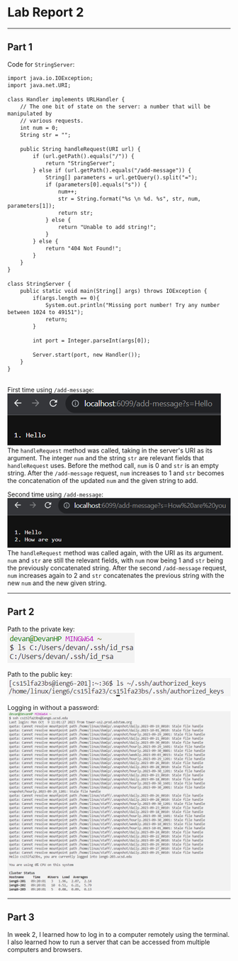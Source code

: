 # Lab Report 2
---

## Part 1
Code for `StringServer`:
```
import java.io.IOException;
import java.net.URI;

class Handler implements URLHandler {
    // The one bit of state on the server: a number that will be manipulated by
    // various requests.
    int num = 0;
    String str = "";

    public String handleRequest(URI url) {
        if (url.getPath().equals("/")) {
            return "StringServer";
        } else if (url.getPath().equals("/add-message")) {
            String[] parameters = url.getQuery().split("=");
            if (parameters[0].equals("s")) {
                num++;
                str = String.format("%s \n %d. %s", str, num, parameters[1]);
                return str;
            } else {
                return "Unable to add string!";
            }
        } else {
            return "404 Not Found!";
        }
    }
}

class StringServer {
    public static void main(String[] args) throws IOException {
        if(args.length == 0){
            System.out.println("Missing port number! Try any number between 1024 to 49151");
            return;
        }

        int port = Integer.parseInt(args[0]);

        Server.start(port, new Handler());
    }
}
```
\
First time using `/add-message`:\
![First screenshot using /add-message](images/add-message1.png)\
The `handleRequest` method was called, taking in the server's URI as its argument. The integer `num` and the string `str` are relevant fields that `handleRequest` uses. Before the method call, `num` is 0 and `str` is an empty string. After the `/add-message` request, `num` increases to 1 and `str` becomes the concatenation of the updated `num` and the given string to add.

Second time using `/add-message`:\
![Second screenshot using /add-message](images/add-message2.png)\
The `handleRequest` method was called again, with the URI as its argument. `num` and `str` are still the relevant fields, with `num` now being 1 and `str` being the previously concatenated string. After the second `/add-message` request, `num` increases again to 2 and `str` concatenates the previous string with the new `num` and the new given string.

---
## Part 2
Path to the private key:\
![Screenshot of private key](images/private_key.png)

Path to the public key:\
![Screenshot of public key](images/public_key.png)

Logging in without a password:\
![Screenshot of login](images/ssh_login.png)

---
## Part 3
In week 2, I learned how to log in to a computer remotely using the terminal. I also learned how to run a server that can be accessed from multiple computers and browsers.
